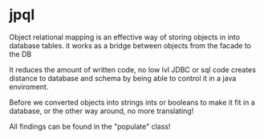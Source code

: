 # jpql

Object relational mapping is an effective way of storing objects in into database tables. it works as a bridge between objects from the facade to the DB

It reduces the amount of written code, no low lvl JDBC or sql code
creates distance to database and schema by being able to control it in a java enviroment.

Before we converted objects into strings ints or booleans to make it fit in a database, or the other way around, no more translating!


All findings can be found in the "populate" class!
